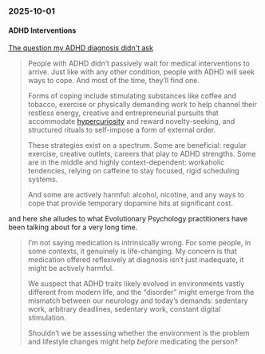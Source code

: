 ### 2025-10-01
#### ADHD Interventions
[The question my ADHD diagnosis didn't ask](https://hypercurious.com/p/thoughts-on-adhd-medication)

> People with ADHD didn’t passively wait for medical interventions to arrive. Just like with any other condition, people with ADHD will seek ways to cope. And most of the time, they’ll find one.
> 
> Forms of coping include stimulating substances like coffee and tobacco, exercise or physically demanding work to help channel their restless energy, creative and entrepreneurial pursuits that accommodate [hypercuriosity](https://epsig.substack.com/p/the-hypercuriosity-theory-of-adhd) and reward novelty-seeking, and structured rituals to self-impose a form of external order.
> 
> These strategies exist on a spectrum. Some are beneficial: regular exercise, creative outlets, careers that play to ADHD strengths. Some are in the middle and highly context-dependent: workaholic tendencies, relying on caffeine to stay focused, rigid scheduling systems.
> 
> And some are actively harmful: alcohol, nicotine, and any ways to cope that provide temporary dopamine hits at significant cost.

and here she alludes to what Evolutionary Psychology practitioners have been talking about for a very long time.

> I’m not saying medication is intrinsically wrong. For some people, in some contexts, it genuinely is life-changing. My concern is that medication offered reflexively at diagnosis isn’t just inadequate, it might be actively harmful.
>
> We suspect that ADHD traits likely evolved in environments vastly different from modern life, and the “disorder” might emerge from the mismatch between our neurology and today’s demands: sedentary work, arbitrary deadlines, sedentary work, constant digital stimulation.
>
> Shouldn’t we be assessing whether the environment is the problem and lifestyle changes might help _before_ medicating the person? 
